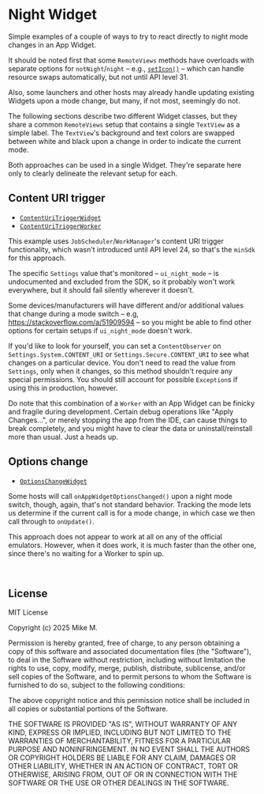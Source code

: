# Night Widget

Simple examples of a couple of ways to try to react directly to night mode
changes in an App Widget.

It should be noted first that some `RemoteViews` methods have overloads with
separate options for `notNight`/`night` – e.g., [`setIcon()`][setIcon] – which
can handle resource swaps automatically, but not until API level 31.

Also, some launchers and other hosts may already handle updating existing
Widgets upon a mode change, but many, if not most, seemingly do not.

The following sections describe two different Widget classes, but they share a
common `RemoteViews` setup that contains a single `TextView` as a simple label.
The `TextView`'s background and text colors are swapped between white and black
upon a change in order to indicate the current mode.

Both approaches can be used in a single Widget. They're separate here only to
clearly delineate the relevant setup for each.

## Content URI trigger

- [`ContentUriTriggerWidget`][ContentUriTriggerWidget]
- [`ContentUriTriggerWorker`][ContentUriTriggerWorker]

This example uses `JobScheduler`/`WorkManager`'s content URI trigger
functionality, which wasn't introduced until API level 24, so that's the
`minSdk` for this approach.

The specific `Settings` value that's monitored – `ui_night_mode` – is
undocumented and excluded from the SDK, so it probably won't work everywhere,
but it should fail silently wherever it doesn't.

Some devices/manufacturers will have different and/or additional values that
change during a mode switch – e.g, https://stackoverflow.com/a/51909594 – so you
might be able to find other options for certain setups if `ui_night_mode`
doesn't work.

If you'd like to look for yourself, you can set a `ContentObserver` on
`Settings.System.CONTENT_URI` or `Settings.Secure.CONTENT_URI` to see what
changes on a particular device. You don't need to read the value from
`Settings`, only when it changes, so this method shouldn't require any special
permissions. You should still account for possible `Exception`s if using this in
production, however.

Do note that this combination of a `Worker` with an App Widget can be finicky
and fragile during development. Certain debug operations like "Apply Changes…",
or merely stopping the app from the IDE, can cause things to break completely,
and you might have to clear the data or uninstall/reinstall more than usual.
Just a heads up.

## Options change

- [`OptionsChangeWidget`][OptionsChangeWidget]

Some hosts will call `onAppWidgetOptionsChanged()` upon a night mode switch,
though, again, that's not standard behavior. Tracking the mode lets us determine
if the current call is for a mode change, in which case we then call through to
`onUpdate()`.

This approach does not appear to work at all on any of the official emulators.
However, when it does work, it is much faster than the other one, since there's
no waiting for a Worker to spin up.

<br />

## License

MIT License

Copyright (c) 2025 Mike M.

Permission is hereby granted, free of charge, to any person obtaining a copy of
this software and associated documentation files (the "Software"), to deal in
the Software without restriction, including without limitation the rights to
use, copy, modify, merge, publish, distribute, sublicense, and/or sell copies of
the Software, and to permit persons to whom the Software is furnished to do so,
subject to the following conditions:

The above copyright notice and this permission notice shall be included in all
copies or substantial portions of the Software.

THE SOFTWARE IS PROVIDED "AS IS", WITHOUT WARRANTY OF ANY KIND, EXPRESS OR
IMPLIED, INCLUDING BUT NOT LIMITED TO THE WARRANTIES OF MERCHANTABILITY, FITNESS
FOR A PARTICULAR PURPOSE AND NONINFRINGEMENT. IN NO EVENT SHALL THE AUTHORS OR
COPYRIGHT HOLDERS BE LIABLE FOR ANY CLAIM, DAMAGES OR OTHER LIABILITY, WHETHER
IN AN ACTION OF CONTRACT, TORT OR OTHERWISE, ARISING FROM, OUT OF OR IN
CONNECTION WITH THE SOFTWARE OR THE USE OR OTHER DEALINGS IN THE SOFTWARE.


[ContentUriTriggerWidget]: app/src/main/kotlin/com/gonodono/nightwidget/ContentUriTriggerWidget.kt

[ContentUriTriggerWorker]: app/src/main/kotlin/com/gonodono/nightwidget/ContentUriTriggerWorker.kt

[OptionsChangeWidget]: app/src/main/kotlin/com/gonodono/nightwidget/OptionsChangeWidget.kt

[setIcon]: https://developer.android.com/reference/android/widget/RemoteViews#setIcon(int,%20java.lang.String,%20android.graphics.drawable.Icon,%20android.graphics.drawable.Icon)